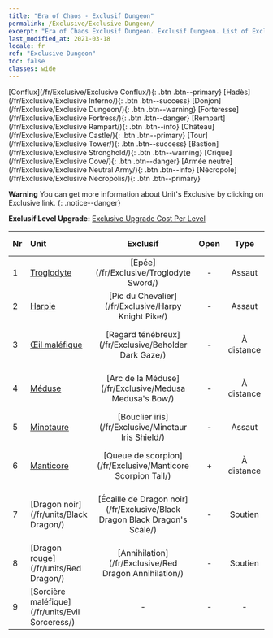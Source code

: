 ```yaml
---
title: "Era of Chaos - Exclusif Dungeon"
permalink: /Exclusive/Exclusive Dungeon/
excerpt: "Era of Chaos Exclusif Dungeon. Exclusif Dungeon. List of Exclusif Dungeon in Era of Chaos"
last_modified_at: 2021-03-18
locale: fr
ref: "Exclusive Dungeon"
toc: false
classes: wide
---
```

 [Conflux](/fr/Exclusive/Exclusive Conflux/){: .btn .btn--primary} [Hadès](/fr/Exclusive/Exclusive Inferno/){: .btn .btn--success} [Donjon](/fr/Exclusive/Exclusive Dungeon/){: .btn .btn--warning} [Forteresse](/fr/Exclusive/Exclusive Fortress/){: .btn .btn--danger} [Rempart](/fr/Exclusive/Exclusive Rampart/){: .btn .btn--info} [Château](/fr/Exclusive/Exclusive Castle/){: .btn .btn--primary} [Tour](/fr/Exclusive/Exclusive Tower/){: .btn .btn--success} [Bastion](/fr/Exclusive/Exclusive Stronghold/){: .btn .btn--warning} [Crique](/fr/Exclusive/Exclusive Cove/){: .btn .btn--danger} [Armée neutre](/fr/Exclusive/Exclusive Neutral Army/){: .btn .btn--info} [Nécropole](/fr/Exclusive/Exclusive Necropolis/){: .btn .btn--primary} 

**Warning** You can get more information about Unit's Exclusive by clicking on Exclusive link. 
{: .notice--danger}

 **Exclusif Level Upgrade:** [Exclusive Upgrade Cost Per Level](/Exclusive/ExclusiveUpgradeCostPerLevel/)

  | Nr |         Unit        | Exclusif | Open  |    Type   |  Item to Rank UP      |  Skin   |
  |:---|:--------------------|:-------------:|:-----:|:---------:|:---------------------:|:-------:|
  | 1  | [Troglodyte](/fr/units/Troglodyte/) | [Épée](/fr/Exclusive/Troglodyte Sword/) | - | Assaut | [Jeton Épée](/fr/Items/con_912/) | - |
  | 2  | [Harpie](/fr/units/Harpy/) | [Pic du Chevalier](/fr/Exclusive/Harpy Knight Pike/) | - | Assaut | [Jeton Pic du Chevalier](/fr/Items/con_916/) | - |
  | 3  | [Œil maléfique](/fr/units/Beholder/) | [Regard ténébreux](/fr/Exclusive/Beholder Dark Gaze/) | - | À distance | [Jeton Regard ténébreux](/fr/Items/con_990/) | [Skin spécial Regard ténébreux](/fr/Items/con_658/) |
  | 4  | [Méduse](/fr/units/Medusa/) | [Arc de la Méduse](/fr/Exclusive/Medusa Medusa's Bow/) | - | À distance | [Jeton Arc de la Méduse](/fr/Items/con_991/) | [Peau spéciale Arc de la Méduse](/fr/Items/con_659/) |
  | 5  | [Minotaure](/fr/units/Minotaur/) | [Bouclier iris](/fr/Exclusive/Minotaur Iris Shield/) | - | Assaut | [Jeton Bouclier iris](/fr/Items/con_913/) | - |
  | 6  | [Manticore](/fr/units/Manticore/) | [Queue de scorpion](/fr/Exclusive/Manticore Scorpion Tail/) | + | À distance | [Jeton Queue de scorpion](/fr/Items/con_992/) | [Peau spéciale Queue de scorpion](/fr/Items/con_660/) |
  | 7  | [Dragon noir](/fr/units/Black Dragon/) | [Écaille de Dragon noir](/fr/Exclusive/Black Dragon Black Dragon's Scale/) | - | Soutien | [Jeton Écaille de Dragon noir](/fr/Items/con_993/) | [Peau spéciale Écaille de Dragon noir](/fr/Items/con_661/) |
  | 8  | [Dragon rouge](/fr/units/Red Dragon/) | [Annihilation](/fr/Exclusive/Red Dragon Annihilation/) | - | Soutien | - | - |
  | 9  | [Sorcière maléfique](/fr/units/Evil Sorceress/) | - | - | - | none | none |
